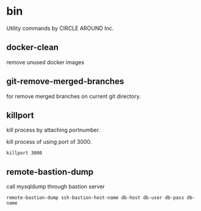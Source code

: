 # bin

Utility commands by CIRCLE AROUND Inc.

## docker-clean
remove unused docker images

## git-remove-merged-branches
for remove merged branches on current git directory.

## killport
kill process by attaching portnumber.

kill process of using port of 3000.

```
killport 3000
```

## remote-bastion-dump
call mysqldump through bastion server

```
remote-bastion-dump ssh-bastion-host-name db-host db-user db-pass db-name
```
